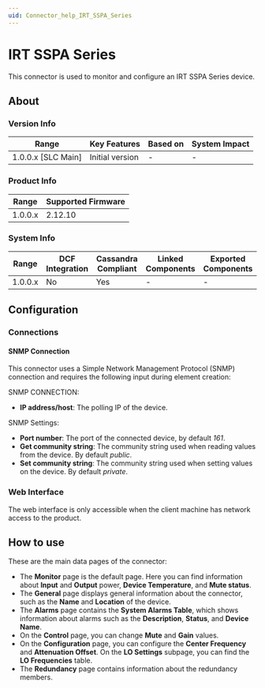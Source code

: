 ```yaml
---
uid: Connector_help_IRT_SSPA_Series
---
```


# IRT SSPA Series

This connector is used to monitor and configure an IRT SSPA Series device.

## About

### Version Info

| Range                | Key Features     | Based on     | System Impact     |
|----------------------|------------------|--------------|-------------------|
| 1.0.0.x [SLC Main]   | Initial version  | -            | -                 |

### Product Info

| Range     | Supported Firmware     |
|-----------|------------------------|
| 1.0.0.x   | 2.12.10                |

### System Info

| Range     | DCF Integration     | Cassandra Compliant     | Linked Components     | Exported Components     |
|-----------|---------------------|-------------------------|-----------------------|-------------------------|
| 1.0.0.x   | No                  | Yes                     | -                     | -                       |

## Configuration

### Connections

#### SNMP Connection

This connector uses a Simple Network Management Protocol (SNMP) connection and requires the following input during element creation:

SNMP CONNECTION:

- **IP address/host**: The polling IP of the device.

SNMP Settings:

- **Port number**: The port of the connected device, by default *161*.
- **Get community string**: The community string used when reading values from the device. By default *public*.
- **Set community string**: The community string used when setting values on the device. By default *private*.

### Web Interface

The web interface is only accessible when the client machine has network access to the product.

## How to use

These are the main data pages of the connector:

- The **Monitor** page is the default page. Here you can find information about **Input** and **Output** power, **Device Temperature**, and **Mute status**.
- The **General** page displays general information about the connector, such as the **Name** and **Location** of the device.
- The **Alarms** page contains the **System Alarms Table**, which shows information about alarms such as the **Description**, **Status**, and **Device Name**.
- On the **Control** page, you can change **Mute** and **Gain** values.
- On the **Configuration** page, you can configure the **Center Frequency** and **Attenuation Offset**. On the **LO Settings** subpage, you can find the **LO Frequencies** table.
- The **Redundancy** page contains information about the redundancy members.
